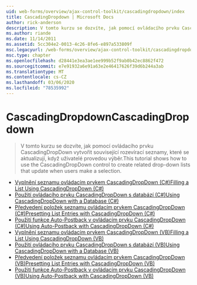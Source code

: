 ```yaml
---
uid: web-forms/overview/ajax-control-toolkit/cascadingdropdown/index
title: CascadingDropdown | Microsoft Docs
author: rick-anderson
description: V tomto kurzu se dozvíte, jak pomocí ovládacího prvku CascadingDropDown vytvořit související rozevírací seznamy, které se aktualizují, když uživatelé provedou výběr.
ms.author: riande
ms.date: 11/14/2011
ms.assetid: 5cc304e2-0013-4c26-8fe6-e897a533809f
msc.legacyurl: /web-forms/overview/ajax-control-toolkit/cascadingdropdown
msc.type: chapter
ms.openlocfilehash: d28441e3ea3ae1ee999b52f9ab0b42ec8862f472
ms.sourcegitcommit: e7e91932a6e91a63e2e46417626f39d6b244a3ab
ms.translationtype: MT
ms.contentlocale: cs-CZ
ms.lasthandoff: 03/06/2020
ms.locfileid: "78535992"
---
```

# <a name="cascadingdropdown"></a><span data-ttu-id="8328d-103">CascadingDropdown</span><span class="sxs-lookup"><span data-stu-id="8328d-103">CascadingDropdown</span></span>

> <span data-ttu-id="8328d-104">V tomto kurzu se dozvíte, jak pomocí ovládacího prvku CascadingDropDown vytvořit související rozevírací seznamy, které se aktualizují, když uživatelé provedou výběr.</span><span class="sxs-lookup"><span data-stu-id="8328d-104">This tutorial shows how to use the CascadingDropDown control to create related drop-down lists that update when users make a selection.</span></span>

- [<span data-ttu-id="8328d-105">Vyplnění seznamu ovládacím prvkem CascadingDropDown (C#)</span><span class="sxs-lookup"><span data-stu-id="8328d-105">Filling a List Using CascadingDropDown (C#)</span></span>](filling-a-list-using-cascadingdropdown-cs.md)
- [<span data-ttu-id="8328d-106">Použití ovládacího prvku CascadingDropDown s databází (C#)</span><span class="sxs-lookup"><span data-stu-id="8328d-106">Using CascadingDropDown with a Database (C#)</span></span>](using-cascadingdropdown-with-a-database-cs.md)
- [<span data-ttu-id="8328d-107">Předvedení položek seznamu ovládacím prvkem CascadingDropDown (C#)</span><span class="sxs-lookup"><span data-stu-id="8328d-107">Presetting List Entries with CascadingDropDown (C#)</span></span>](presetting-list-entries-with-cascadingdropdown-cs.md)
- [<span data-ttu-id="8328d-108">Použití funkce Auto-Postback v ovládacím prvku CascadingDropDown (C#)</span><span class="sxs-lookup"><span data-stu-id="8328d-108">Using Auto-Postback with CascadingDropDown (C#)</span></span>](using-auto-postback-with-cascadingdropdown-cs.md)
- [<span data-ttu-id="8328d-109">Vyplnění seznamu ovládacím prvkem CascadingDropDown (VB)</span><span class="sxs-lookup"><span data-stu-id="8328d-109">Filling a List Using CascadingDropDown (VB)</span></span>](filling-a-list-using-cascadingdropdown-vb.md)
- [<span data-ttu-id="8328d-110">Použití ovládacího prvku CascadingDropDown s databází (VB)</span><span class="sxs-lookup"><span data-stu-id="8328d-110">Using CascadingDropDown with a Database (VB)</span></span>](using-cascadingdropdown-with-a-database-vb.md)
- [<span data-ttu-id="8328d-111">Předvedení položek seznamu ovládacím prvkem CascadingDropDown (VB)</span><span class="sxs-lookup"><span data-stu-id="8328d-111">Presetting List Entries with CascadingDropDown (VB)</span></span>](presetting-list-entries-with-cascadingdropdown-vb.md)
- [<span data-ttu-id="8328d-112">Použití funkce Auto-Postback v ovládacím prvku CascadingDropDown (VB)</span><span class="sxs-lookup"><span data-stu-id="8328d-112">Using Auto-Postback with CascadingDropDown (VB)</span></span>](using-auto-postback-with-cascadingdropdown-vb.md)
